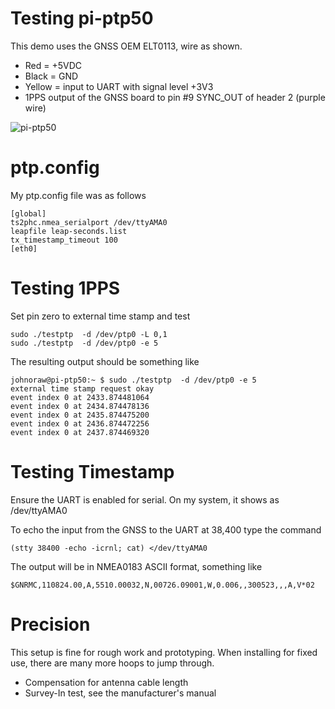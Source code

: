 # Testing pi-ptp50
This demo uses the GNSS OEM ELT0113, wire as shown.
- Red = +5VDC
- Black = GND
- Yellow = input to UART with signal level +3V3
- 1PPS output of the GNSS board to pin #9 SYNC_OUT of header 2 (purple wire)


![pi-ptp50](pi-ptp50.jpg)

# ptp.config
My ptp.config file was as follows
```
[global]
ts2phc.nmea_serialport /dev/ttyAMA0
leapfile leap-seconds.list
tx_timestamp_timeout 100
[eth0]
```

# Testing 1PPS
Set pin zero to external time stamp and test

```
sudo ./testptp  -d /dev/ptp0 -L 0,1
sudo ./testptp  -d /dev/ptp0 -e 5
```
The resulting output should be something like
```
johnoraw@pi-ptp50:~ $ sudo ./testptp  -d /dev/ptp0 -e 5
external time stamp request okay
event index 0 at 2433.874481064
event index 0 at 2434.874478136
event index 0 at 2435.874475200
event index 0 at 2436.874472256
event index 0 at 2437.874469320
```
# Testing Timestamp
Ensure the UART is enabled for serial. On my system, it shows as /dev/ttyAMA0

To echo the input from the GNSS to the UART at 38,400 type the command
```
(stty 38400 -echo -icrnl; cat) </dev/ttyAMA0
```
The output will be in NMEA0183 ASCII format, something like
```
$GNRMC,110824.00,A,5510.00032,N,00726.09001,W,0.006,,300523,,,A,V*02
```
# Precision
This setup is fine for rough work and prototyping. When installing for fixed use, there are many more hoops to jump through.
- Compensation for antenna cable length
- Survey-In test, see the manufacturer's manual
